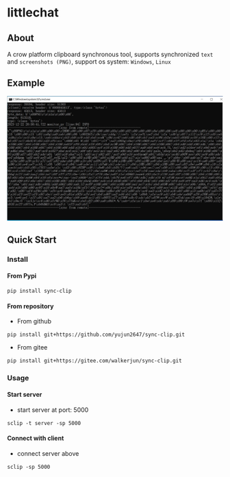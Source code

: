 # littlechat

## About

A crow platform clipboard synchronous tool, supports synchronized `text`
and `screenshots (PNG)`, support os system: `Windows`, `Linux`

## Example

![example](https://github.com/yujun2647/sync-clip/raw/main/imgs/example.png)

## Quick Start

### Install


#### From Pypi

```shell
pip install sync-clip
```

#### From repository

* From github

```shell
pip install git+https://github.com/yujun2647/sync-clip.git
```

* From gitee

```shell
pip install git+https://gitee.com/walkerjun/sync-clip.git
```

### Usage

#### Start server

* start server at port: 5000

```shell
sclip -t server -sp 5000
```

#### Connect with client

* connect server above

```shell
sclip -sp 5000
```
